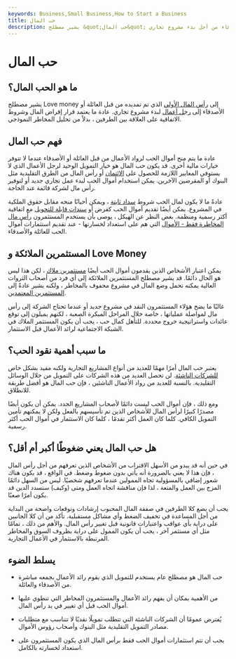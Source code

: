```yaml
---
keywords: Business,Small Business,How to Start a Business
title: حب المال
description: يشير مصطلح &quot;حب المال&quot; بالعامية إلى الأموال الأولية التي يتم منحها لرائد الأعمال من قبل العائلة أو الأصدقاء من أجل بدء مشروع تجاري.
---
```


# حب المال
## ما هو الحب المال؟

يشير مصطلح Love money إلى [رأس المال الأولي](/seedcapital) الذي تم تمديده من قبل العائلة أو الأصدقاء إلى [رجل أعمال](/entrepreneur) لبدء مشروع تجاري. عادة ما يعتمد قرار إقراض المال وشروط الاتفاقية على العلاقة بين الطرفين ، بدلاً من تحليل المخاطر النموذجي.

## فهم حب المال

عادة ما يتم منح أموال الحب لرواد الأعمال من قبل العائلة أو الأصدقاء عندما لا تتوفر خيارات مالية أخرى. قد يكون حب المال هو خيار التمويل الوحيد لرجل الأعمال الذي لا يستوفي المعايير اللازمة للحصول على [الائتمان](/credit) أو رأس المال من الطرق التقليدية مثل البنوك أو المقرضين الآخرين. يمكن استخدام أموال الحب لبدء عمل تجاري جديد أو لتوفير رأس مال لشركة قائمة عند الحاجة.

عادةً ما لا يكون لمال الحب شروط [سداد ثابتة](/repayment) ، ويمكن أحيانًا منحه مقابل حقوق الملكية في المشروع. يمكن أيضًا تقديم أموال الحب كقرض أو [سندات قابلة للتحويل](/convertiblebond) مع اتفاقية أكثر رسمية ومنظمة. بغض النظر عن الهيكل ، يوصى بأن يستخدم المستثمرون [رأس مال المخاطرة فقط - الأموال](/riskcapital) التي هم على استعداد لخسارتها - عند تقديم استثمارات أموال الحب للعائلة والأصدقاء.

## المستثمرين الملائكة و Love Money

يمكن اعتبار الأشخاص الذين يقدمون أموال الحب أيضًا [مستثمرين ملاك](/angelinvestor) ، لكن هذا ليس هو الحال دائمًا. قد يشير مصطلح المستثمرين الملائكة إلى أي فرد من أصحاب الثروات العالية يمكنه تحمل وضع المال في مشروع محفوف بالمخاطر ، ولكنه يشير عادةً إلى [المستثمرين المعتمدين](/accreditedinvestor).

غالبًا ما يضخ هؤلاء المستثمرون النقد في مشروع جديد أو عندما تحتاج الشركة إلى رأس مال لمواصلة عملياتها ، خاصة خلال المراحل المبكرة الصعبة ، لكنهم يميلون إلى توقع عائدات واستراتيجية خروج محددة. للتأهل كمال حب ، يجب أن يكون المستثمر الملاك في الشبكة الاجتماعية لرائد الأعمال قبل الاستثمار.

## ما سبب أهمية نقود الحب؟

يعتبر حب المال أمرًا مهمًا للعديد من أنواع المشاريع التجارية ولكنه مفيد بشكل خاص [للشركات الناشئة](/startup). لن تحصل العديد من هذه الشركات على التمويل من خلال الوسائل التقليدية. بالنسبة للعديد من رواد الأعمال الناشئين ، فإن حب المال هو أفضل طريقة للانطلاق.

ومع ذلك ، فإن أموال الحب ليست دائمًا لأصحاب المشاريع الجدد. يمكن أن يكون أيضًا مصدرًا كبيرًا لرأس المال للأشخاص الذين تم تأسيسهم بالفعل ولكن لا يمكنهم تأمين التمويل الكافي. كلما كان العمل أكثر تقدمًا ، كلما كان الاستثمار في أموال الحب أكثر رسمية.

## هل حب المال يعني ضغوطًا أكبر أم أقل؟

في حين أنه قد يبدو من الأسهل الاقتراب من الأشخاص الذين تعرفهم من أجل رأس المال ، فإن هذا لا يعني بالضرورة أنه يأتي بدون ضغوط وضغط. في الواقع ، قد يكون هناك شعور إضافي بالمسؤولية تجاه الممولين عندما تعرفهم شخصيًا. ليس من السهل دائمًا المزج بين العمل والمتعة ، لذا فإن مناقشة اتجاه العمل ومتى (وكيف) ستسدد الدين قد يكون أمرًا صعبًا.

يجب أن يضع كلا الطرفين في صفقة المال المحبوب إرشادات وتوقعات واضحة من البداية من أجل المساعدة في تخفيف الضغط وأي مشاكل مستقبلية. تأكد من أن كلا الجانبين على دراية بأي عواقب واعتبارات قانونية قبل تغيير رأس المال. والأهم من ذلك ، تمامًا مثل أي مستثمر آخر ، يجب أن يكون الممول على دراية بظروف السوق والمخاطر المرتبطة بالاستثمار في الأعمال التجارية.

## يسلط الضوء

- حب المال هو مصطلح عام يستخدم للتمويل الذي يقوم رائد الأعمال بجمعه مباشرة من الأصدقاء والعائلة.

- من الأهمية بمكان أن يفهم رائد الأعمال والمستثمرون المخاطر التي تنطوي عليها أموال الحب قبل أي تغيير في يد رأس المال.

- يُفترض عمومًا أن الشركات الناشئة التي تتطلب تمويلًا نقديًا لا تتناسب مع متطلبات مصادر التمويل التقليدية مثل البنوك وأصحاب رؤوس الأموال.

- يجب أن تتم استثمارات أموال الحب فقط برأس المال الذي يكون المستثمرون على استعداد لخسارته بالكامل.

